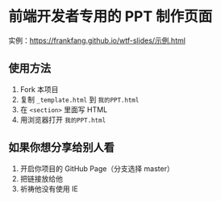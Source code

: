 # 前端开发者专用的 PPT 制作页面

实例：https://frankfang.github.io/wtf-slides/示例.html

## 使用方法

1. Fork 本项目
2. 复制 `_template.html` 到 `我的PPT.html`
3. 在 `<section>` 里面写 HTML
4. 用浏览器打开 `我的PPT.html`

## 如果你想分享给别人看

1. 开启你项目的 GitHub Page（分支选择 master）
2. 把链接放给他
3. 祈祷他没有使用 IE
